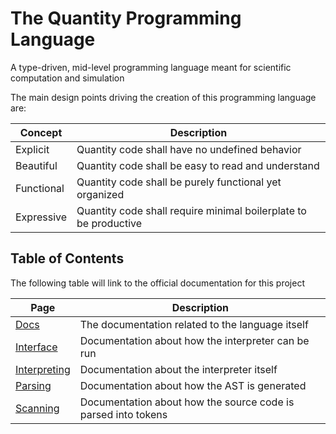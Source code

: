 # The Quantity Programming Language
A type-driven, mid-level programming language meant for scientific computation and simulation

The main design points driving the creation of this programming language are:

| Concept    | Description                                                      |
| ---------- | ---------------------------------------------------------------- |
| Explicit   | Quantity code shall have no undefined behavior                   |
| Beautiful  | Quantity code shall be easy to read and understand               |
| Functional | Quantity code shall be purely functional yet organized           |
| Expressive | Quantity code shall require minimal boilerplate to be productive |

## Table of Contents
The following table will link to the official documentation for this project

| Page                                                                     | Description                                                   |
| ------------------------------------------------------------------------ | ------------------------------------------------------------- |
| [Docs](https://joeyame.github.io/quantity/quantity/docs)                 | The documentation related to the language itself              |
| [Interface](https://joeyame.github.io/quantity/quantity/interface)       | Documentation about how the interpreter can be run            |
| [Interpreting](https://joeyame.github.io/quantity/quantity/interpreting) | Documentation about the interpreter itself                    |
| [Parsing](https://joeyame.github.io/quantity/quantity/parsing)           | Documentation about how the AST is generated                  |
| [Scanning](https://joeyame.github.io/quantity/quantity/scanning)         | Documentation about how the source code is parsed into tokens |

